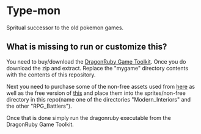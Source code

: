 # Type-mon
Spritual successor to the old pokemon games.

## What is missing to run or customize this?

You need to buy/download the [DragonRuby Game Toolkit](https://dragonruby.org/toolkit/game). Once you do download the zip and extract. Replace the "mygame" directory contents with the contents of this repository.

Next you need to purchase some of the non-free assets used from [here](https://limezu.itch.io/moderninteriors) as well as the free version of [this](https://limezu.itch.io/21rpg-battlers) and place them into the sprites/non-free directory in this repo(name one of the directories "Modern_Interiors" and the other "RPG_Battlers").

Once that is done simply run the dragonruby executable from the DragonRuby Game Toolkit.
